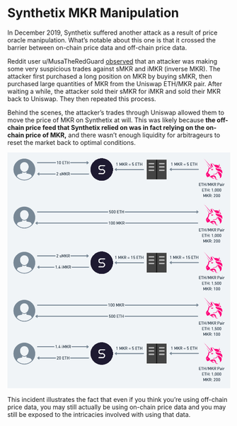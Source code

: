 # Synthetix MKR Manipulation

In December 2019, Synthetix suffered another attack as a result of price oracle manipulation. What’s notable about this one is that it crossed the barrier between on-chain price data and off-chain price data.

Reddit user u/MusaTheRedGuard [observed](https://www.reddit.com/r/ethfinance/comments/eexbfa/daily_general_discussion_december_24_2019/fby3i6n/) that an attacker was making some very suspicious trades against sMKR and iMKR \(inverse MKR\). The attacker first purchased a long position on MKR by buying sMKR, then purchased large quantities of MKR from the Uniswap ETH/MKR pair. After waiting a while, the attacker sold their sMKR for iMKR and sold their MKR back to Uniswap. They then repeated this process.

Behind the scenes, the attacker’s trades through Uniswap allowed them to move the price of MKR on Synthetix at will. This was likely because **the off-chain price feed that Synthetix relied on was in fact relying on the on-chain price of MKR,** and there wasn’t enough liquidity for arbitrageurs to reset the market back to optimal conditions.

![](../../.gitbook/assets/image%20%289%29.png)

This incident illustrates the fact that even if you think you’re using off-chain price data, you may still actually be using on-chain price data and you may still be exposed to the intricacies involved with using that data.


